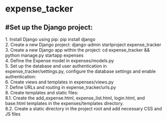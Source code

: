 # expense_tacker
<h2>#Set up the Django project:<br> </h2>
1. Install Django using pip: pip install django<br>
2. Create a new Django project: django-admin startproject expense_tracker<br>
3. Create a new Django app within the project: cd expense_tracker && python manage.py startapp expenses<br>
4. Define the Expense model in expenses/models.py <br> 
5. Set up the database and user authentication in expense_tracker/settings.py, configure the database settings and enable authentication: <br> 
6. Create views and templates in expenses/views.py <br> 
7. Define URLs and routing in expense_tracker/urls.py <br>
8. Create templates and static files:<br>
  8.1. Create the add_expense.html, expense_list.html, login.html, and base.html templates in the expenses/templates directory.<br> 
  8.2. Create a static directory in the project root and add necessary CSS and JS files<br> 


